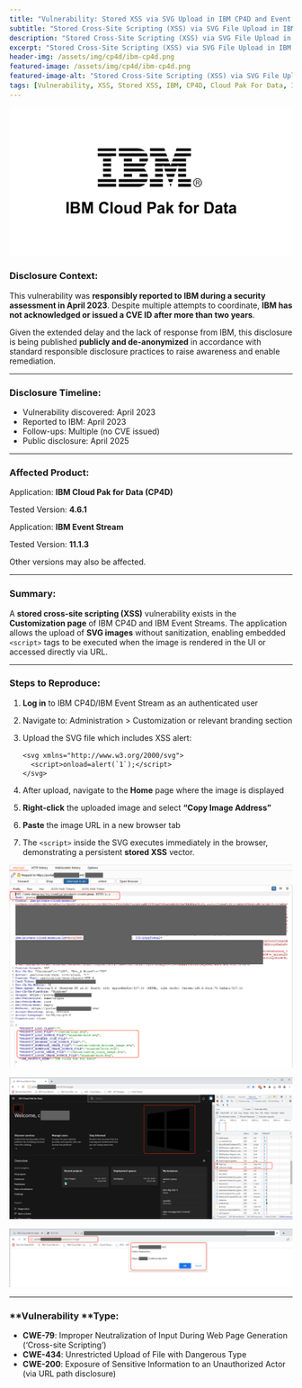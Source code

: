 ```yaml
---
title: "Vulnerability: Stored XSS via SVG Upload in IBM CP4D and Event Stream"
subtitle: "Stored Cross-Site Scripting (XSS) via SVG File Upload in IBM Cloud Pak for Data and IBM Event Streams"
description: "Stored Cross-Site Scripting (XSS) via SVG File Upload in IBM Cloud Pak for Data and IBM Event Streams"
excerpt: "Stored Cross-Site Scripting (XSS) via SVG File Upload in IBM Cloud Pak for Data and IBM Event Streams"
header-img: /assets/img/cp4d/ibm-cp4d.png
featured-image: /assets/img/cp4d/ibm-cp4d.png
featured-image-alt: "Stored Cross-Site Scripting (XSS) via SVG File Upload in IBM Cloud Pak for Data and IBM Event Streams"
tags: [Vulnerability, XSS, Stored XSS, IBM, CP4D, Cloud Pak For Data, IBM Event Stream]
---
```


![CP4D RCE](/assets/img/cp4d/ibm-cp4d.png)

### **Disclosure Context:**

This vulnerability was **responsibly reported to IBM during a security assessment in April 2023**. Despite multiple attempts to coordinate, **IBM has not acknowledged or issued a CVE ID after more than two years**.

Given the extended delay and the lack of response from IBM, this disclosure is being published **publicly and de-anonymized** in accordance with standard responsible disclosure practices to raise awareness and enable remediation.

------

### **Disclosure Timeline:**

- Vulnerability discovered: April 2023
- Reported to IBM: April 2023
- Follow-ups: Multiple (no CVE issued)
- Public disclosure: April 2025

---

### **Affected Product:**

Application: **IBM Cloud Pak for Data (CP4D)**

Tested Version: **4.6.1**

Application: **IBM Event Stream**

Tested Version: **11.1.3**

Other versions may also be affected.

------

### **Summary:**

A **stored cross-site scripting (XSS)** vulnerability exists in the **Customization page** of IBM CP4D and IBM Event Streams. The application allows the upload of **SVG images** without sanitization, enabling embedded `<script>` tags to be executed when the image is rendered in the UI or accessed directly via URL. 

------

### **Steps to Reproduce:**

1. **Log in** to IBM CP4D/IBM Event Stream as an authenticated user

2. Navigate to: Administration > Customization or relevant branding section

3. Upload the SVG file which includes XSS alert:

   ```
   <svg xmlns="http://www.w3.org/2000/svg">
     <script>onload=alert(`1`);</script>
   </svg>
   ```

4. After upload, navigate to the **Home** page where the image is displayed

5. **Right-click** the uploaded image and select **“Copy Image Address”**

6. **Paste** the image URL in a new browser tab

7. The `<script>` inside the SVG executes immediately in the browser, demonstrating a persistent **stored XSS** vector.

![CP4D Stored XSS](/assets/img/cp4d/stored-xss-1.png)

![CP4D Stored XSS](/assets/img/cp4d/stored-xss-2.png)

![CP4D Stored XSS](/assets/img/cp4d/stored-xss-3.png)

------

### **Vulnerability **Type:

- **CWE-79**: Improper Neutralization of Input During Web Page Generation (‘Cross-site Scripting’)
- **CWE-434**: Unrestricted Upload of File with Dangerous Type
- **CWE-200**: Exposure of Sensitive Information to an Unauthorized Actor (via URL path disclosure)

